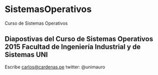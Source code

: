 # SistemasOperativos
Curso de Sistemas Operativos

## Diapostivas del Curso de Sistemas Operativos 2015 Facultad de Ingeniería Industrial y de Sistemas UNI

Escribe carlos@cardenas.pe
twitter: @unimauro

